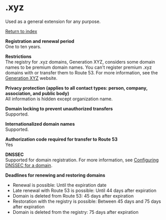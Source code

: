 # \.xyz<a name="xyz"></a>

Used as a general extension for any purpose\.

[Return to index](registrar-tld-list.md#index)

**Registration and renewal period**  
One to ten years\.

**Restrictions**  
The registry for \.xyz domains, Generation XYZ, considers some domain names to be premium domain names\. You can't register premium \.xyz domains with or transfer them to Route 53\. For more information, see the [Generation XYZ](https://gen.xyz) website\.

**Privacy protection \(applies to all contact types: person, company, association, and public body\)**  
All information is hidden except organization name\.

**Domain locking to prevent unauthorized transfers**  
Supported\.

**Internationalized domain names**  
Supported\.

**Authorization code required for transfer to Route 53**  
Yes

**DNSSEC**  
Supported for domain registration\. For more information, see [Configuring DNSSEC for a domain](domain-configure-dnssec.md)\.

**Deadlines for renewing and restoring domains**  
+ Renewal is possible: Until the expiration date
+ Late renewal with Route 53 is possible: Until 44 days after expiration
+ Domain is deleted from Route 53: 45 days after expiration
+ Restoration with the registry is possible: Between 45 days and 75 days after expiration
+ Domain is deleted from the registry: 75 days after expiration